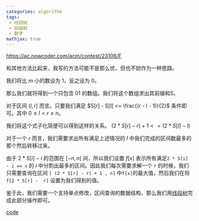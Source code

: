 ```yaml
---
categories: algorithm
tags:
 - 线段树
 - 前缀和
 - 数学
mathjax: true
---
```


<https://ac.nowcoder.com/acm/contest/23106/F>

和其他方法比起来，我写的方法可能不是那么优，但也不妨作为一种思路。

我们将比 $m$ 小的数设为 $1$，反之设为 $0$。

那么我们就将得到一个只包含 01 的数组。我们将这个数组求出其前缀和$S$。

对于区间 $(l ,r]$ 而言。只要我们满足 $S[r] - S[l] <= \frac{(r - l - 1)}{2}$ 条件即可。其中 $0 \le l < r \le n$。

我们将这个式子化简便可以得到这样的关系。
$(2 * S[r] - r) + 1 <= (2 * S[l] - l)$

对于一个 $r$ 而言，我们需要求出所有满足上述情况的 $l$ 中我们完成的区间数最多的那个然后转移过来。

由于 $2 * S[i] - i$ 的范围在 $[-n,n]$ 间，所以我们设置 $f[x]$ 表示所有满足`2 * S[i] - i == x` 的 $i$ 中分割出最多的区间。因此我们每次需要求解一个 `r` 的时候，我们只需要查询在区间 `[ (2 * S[r] - r) + 1 , n]` 中`f[x]`的最大值，然后我们在将 `f[2 * S[r] -  r]` 设置为我们得到的值。

鉴于此，我们需要一个支持单点修改，区间查询的数据结构，那么我们用[线段树](https://codeforces.com/edu/course/2/lesson/4)完成此部分操作即可。

[code](https://ac.nowcoder.com/acm/contest/view-submission?submissionId=50569415)